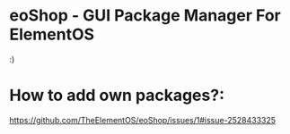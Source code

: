 # eoShop - GUI Package Manager For ElementOS
:)

# How to add own packages?:
https://github.com/TheElementOS/eoShop/issues/1#issue-2528433325
